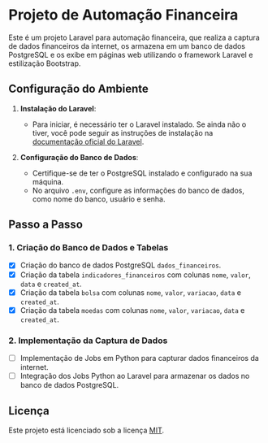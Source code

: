 # Projeto de Automação Financeira

Este é um projeto Laravel para automação financeira, que realiza a captura de dados financeiros da internet, os armazena em um banco de dados PostgreSQL e os exibe em páginas web utilizando o framework Laravel e estilização Bootstrap.

## Configuração do Ambiente

1. **Instalação do Laravel**: 
   - Para iniciar, é necessário ter o Laravel instalado. Se ainda não o tiver, você pode seguir as instruções de instalação na [documentação oficial do Laravel](https://laravel.com/docs).

2. **Configuração do Banco de Dados**:
   - Certifique-se de ter o PostgreSQL instalado e configurado na sua máquina.
   - No arquivo `.env`, configure as informações do banco de dados, como nome do banco, usuário e senha.

## Passo a Passo

### 1. Criação do Banco de Dados e Tabelas

- [x] Criação do banco de dados PostgreSQL `dados_financeiros`.
- [x] Criação da tabela `indicadores_financeiros` com colunas `nome`, `valor`, `data` e `created_at`.
- [x] Criação da tabela `bolsa` com colunas `nome`, `valor`, `variacao`, `data` e `created_at`.
- [x] Criação da tabela `moedas` com colunas `nome`, `valor`, `variacao`, `data` e `created_at`.

### 2. Implementação da Captura de Dados

- [ ] Implementação de Jobs em Python para capturar dados financeiros da internet.
- [ ] Integração dos Jobs Python ao Laravel para armazenar os dados no banco de dados PostgreSQL.

## Licença

Este projeto está licenciado sob a licença [MIT](https://opensource.org/licenses/MIT).
